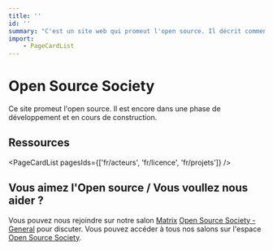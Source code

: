 ```yaml
---
title: ''
id: ''
summary: "C'est un site web qui promeut l'open source. Il décrit comment l'open source fonctionne et a des pages sur les acteurs, les projets et les license utilisées."
import:
    - PageCardList
---
```


# Open Source Society

Ce site promeut l'open source.
Il est encore dans une phase de développement et en cours de construction.

## Ressources

<PageCardList pagesIds={['fr/acteurs', 'fr/licence', 'fr/projets']} />

## Vous aimez l'Open source / Vous voullez nous aider ?

Vous pouvez nous rejoindre sur notre salon [Matrix](fr/projets/communication/matrix) [Open Source Society - General](https://matrix.to/#/!tRhsLigaGWSGSycDmy:matrix.org) pour discuter.
Vous pouvez accéder à tous nos salons sur l'espace [Open Source Society](https://matrix.to/#/#open-source-society:matrix.org).
